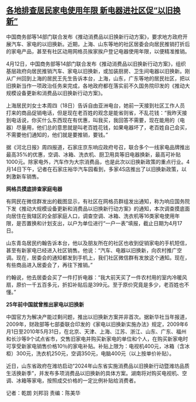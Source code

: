 <!--1713416121000-->
[各地排查居民家电使用年限  新电器进社区促“以旧换新”](https://www.rfa.org/mandarin/yataibaodao/jingmao/ql2-04182024002846.html)
------

<p><span style="font-weight: 400;">中国商务部等14部门联合发布《推动消费品以旧换新行动方案》，要求地方政府开展汽车、家电的以旧换新。近期，上海、山东等地的社区居委会向居民推销打折后的家电产品，甚至有社区动用网格员挨家挨户登记电器使用年限，以便精准推销。</span></p><p><span style="font-weight: 400;">4月12日，中国商务部等14部门联合发布《推动消费品以旧换新行动方案》，组织基层政府向居民推销汽车、家电以旧换新，或加装厨房、卫生间电器以旧换新。刚从广州回到上海的居民王先生告诉本台，上海，山东，广东等地的居民社区，把以旧换新当作一项政治任务来完成，各地政府都在落实前不久国务院印发的《推动大规模设备更新和消费品以旧换新行动方案》。</span></p><p><span style="font-weight: 400;">上海居民刘女士本周四（18日）告诉自由亚洲电台，她前一天接到社区工作人员打来的商品促销电话，但是现在老百姓的观念是能省则省，不乱花钱：“我昨天接到电话说，你买什么东西现在有优惠，叫我买，我回答不需要，现在能用的（电器）尽量用，他们总的意思就是叫老百姓花钱，如果电器坏了，老百姓自己会买，不需要他们通知的，他们就是要推销，要钱。”</span></p><p><span style="font-weight: 400;">据</span><span style="font-weight: 400;">《</span><span style="font-weight: 400;">河北日报</span><span style="font-weight: 400;">》</span><span style="font-weight: 400;">周四报道，石家庄京东响应政府号召，联合多个一线家电品牌推出最高35%的优惠，空调、冰箱、洗衣机、厨卫用具等旧电器换新，最高可补贴1000元。除家电外，汽车作为大宗消费品，也是此次以旧换新政策的重点行业。4月14日下午，记者在石家庄裕华汽车园看到，多家4S店推出了以旧换新政策，以刺激新车销售。</span></p><p><b>网格员摸底排查家庭电器 </b></p><p><span style="font-weight: 400;">有网民在微信群发出的截图显示，有社区在网格员群组发出通知，称为响应国务院下发《推动大规模设备更新和消费品以旧换新行动方案》的通知，本次调查摸底面向居住在我辖区的全部家庭人口，调查空调、冰箱、洗衣机等16类家电使用年限，是否置换和计划支出，以户为单位进行“一户一表”填报，截止日期为4月17日。</span></p><p></p><p><span style="font-weight: 400;">山东青岛居民约翰告诉本台，他以及朋友所在的社区也收到促销家电的手机短信，甚至有新家电已经进入社区销售。他说：“汽车、电器以旧换新，向农村推广空调。现在，居委会的通知都发到手机上，我们社区微信群有发放这个通知。现在，有些商品进入居委会了，再往下推销。”</span></p><p></p><p><span style="font-weight: 400;">约翰说，他去居委会买了一件打折电器：“我大前天买了一件农村用的室内冷暖风扇，原价一千五百多元，折扣补贴后是399元。至于原价究竟是多少，老百姓也不懂。”</span></p><p></p><p><b>25年前中国就曾推出家电以旧换新</b></p><p><span style="font-weight: 400;">中国官方为解决产能过剩问题，推出以旧换新方案并非首次。据新华社当年报道，2009年，财政部等七部委联合印发的《家电以旧换新实施办法》规定，2009年6月1日至2010年5月31日，在北京、天津、上海、江苏、浙江、山东、广东、福州和长沙等9个试点省市，交售旧家电并购买新家电的单位和个人，在购买新家电时可享受新家电销售价格10％的家电补贴。补贴上限为：电视机400元，冰箱（含冰柜）300元，洗衣机250元，空调350元，电脑400元（以上按单价补贴）。</span></p><p></p><p><span style="font-weight: 400;">近日，山东省政府在潍坊启动“2024年山东省实施消费品以旧换新行动暨潍坊品质生活换新季”，并发布多项消费品以旧换新的具体方案。湖南将对购买电视机、空调、冰箱等家电，按照成交价格的一定比例补贴给消费者。</span></p><p></p><p><span style="font-weight: 400;">记者：乾朗 刘邦羽 责编：陈美华 </span></p><p><br style="font-weight: 400;"/><br style="font-weight: 400;"/></p>
